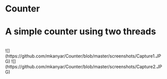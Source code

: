 # Counter
#  <div>A simple counter using two threads</div>
<br/>
![](https://github.com/mkanyar/Counter/blob/master/screenshots/Capture1.JPG)
![](https://github.com/mkanyar/Counter/blob/master/screenshots/Capture2.JPG)
